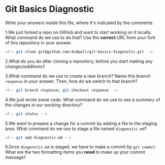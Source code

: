 # Git Basics Diagnostic

Write your answers inside this file, where it's indicated by the comments.

1.We just forked a repo on GitHub and want to start working on it locally.
What command do we use to do that? Use the **correct** URL from your fork of
this repository in your answer.

```sh
<!-- git clone git@github.com:dvdpwll/git-basics-diagnostic.git -->
```

2.What do you do after cloning a repository, before you start making any
changes/additions?

<!-- npm install -->

3.What command do we use to create a new branch? Name this branch `response`
    in your answer. Then, how do we switch to that branch?

```sh
<!-- git branch response; git checkout response -->
```

4.We just wrote some code. What command do we use to see a summary of the
    changes in our working directory?

```sh
<!-- git status -->
```

5.We want to prepare a change for a commit by adding a file to the staging
    area. What command do we use to stage a file named `diagnostic.md`?

```sh
<!-- git add diagnostic.md -->
```

6.Once `diagnostic.md` is staged, we have to make a commit by `git commit`.
What are the two formatting items you **need** to make up your commit message?

<!-- headder and body -->
